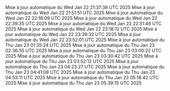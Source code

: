 Mise à jour automatique du Wed Jan 22 21:37:38 UTC 2025
Mise à jour automatique du Wed Jan 22 21:51:51 UTC 2025
Mise à jour automatique du Wed Jan 22 22:18:09 UTC 2025
Mise à jour automatique du Wed Jan 22 22:39:35 UTC 2025
Mise à jour automatique du Wed Jan 22 22:51:46 UTC 2025
Mise à jour automatique du Wed Jan 22 23:18:12 UTC 2025
Mise à jour automatique du Wed Jan 22 23:39:32 UTC 2025
Mise à jour automatique du Wed Jan 22 23:52:01 UTC 2025
Mise à jour automatique du Thu Jan 23 01:35:24 UTC 2025
Mise à jour automatique du Thu Jan 23 02:36:55 UTC 2025
Mise à jour automatique du Thu Jan 23 03:00:22 UTC 2025
Mise à jour automatique du Thu Jan 23 03:30:42 UTC 2025
Mise à jour automatique du Thu Jan 23 03:52:12 UTC 2025
Mise à jour automatique du Thu Jan 23 04:23:27 UTC 2025
Mise à jour automatique du Thu Jan 23 04:41:08 UTC 2025
Mise à jour automatique du Thu Jan 23 04:53:11 UTC 2025
Mise à jour automatique du Thu Jan 23 05:18:42 UTC 2025
Mise à jour automatique du Thu Jan 23 05:39:15 UTC 2025
